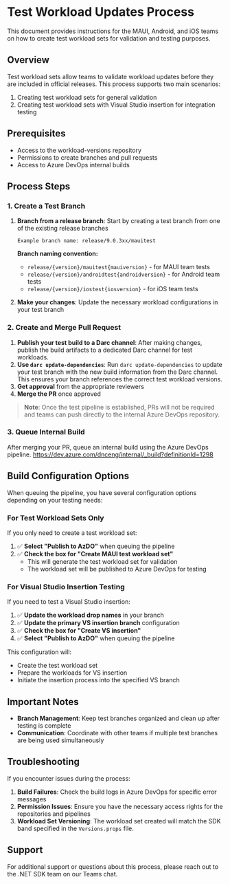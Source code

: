 # Test Workload Updates Process

This document provides instructions for the MAUI, Android, and iOS teams on how to create test workload sets for validation and testing purposes.

## Overview

Test workload sets allow teams to validate workload updates before they are included in official releases. This process supports two main scenarios:
1. Creating test workload sets for general validation
2. Creating test workload sets with Visual Studio insertion for integration testing

## Prerequisites

- Access to the workload-versions repository
- Permissions to create branches and pull requests
- Access to Azure DevOps internal builds

## Process Steps

### 1. Create a Test Branch

1. **Branch from a release branch**: Start by creating a test branch from one of the existing release branches
   ```
   Example branch name: release/9.0.3xx/mauitest
   ```
   
   **Branch naming convention:**
   - `release/{version}/mauitest{mauiversion}` - for MAUI team tests
   - `release/{version}/androidtest{androidversion}` - for Android team tests  
   - `release/{version}/iostest{iosversion}` - for iOS team tests

2. **Make your changes**: Update the necessary workload configurations in your test branch

### 2. Create and Merge Pull Request

1. **Publish your test build to a Darc channel**: After making changes, publish the build artifacts to a dedicated Darc channel for test workloads.
2. **Use `darc update-dependencies`**: Run `darc update-dependencies` to update your test branch with the new build information from the Darc channel. This ensures your branch references the correct test workload versions.
3. **Get approval** from the appropriate reviewers
4. **Merge the PR** once approved

> **Note**: Once the test pipeline is established, PRs will not be required and teams can push directly to the internal Azure DevOps repository.

### 3. Queue Internal Build

After merging your PR, queue an internal build using the Azure DevOps pipeline.
https://dev.azure.com/dnceng/internal/_build?definitionId=1298

## Build Configuration Options

When queuing the pipeline, you have several configuration options depending on your testing needs:

### For Test Workload Sets Only

If you only need to create a test workload set:

1. ✅ **Select "Publish to AzDO"** when queuing the pipeline
2. ✅ **Check the box for "Create MAUI test workload set"**
   - This will generate the test workload set for validation
   - The workload set will be published to Azure DevOps for testing

### For Visual Studio Insertion Testing

If you need to test a Visual Studio insertion:

1. ✅ **Update the workload drop names** in your branch
2. ✅ **Update the primary VS insertion branch** configuration
3. ✅ **Check the box for "Create VS insertion"**
4. ✅ **Select "Publish to AzDO"** when queuing the pipeline

This configuration will:
- Create the test workload set
- Prepare the workloads for VS insertion
- Initiate the insertion process into the specified VS branch

## Important Notes

- **Branch Management**: Keep test branches organized and clean up after testing is complete
- **Communication**: Coordinate with other teams if multiple test branches are being used simultaneously

## Troubleshooting

If you encounter issues during the process:

1. **Build Failures**: Check the build logs in Azure DevOps for specific error messages
2. **Permission Issues**: Ensure you have the necessary access rights for the repositories and pipelines
4. **Workload Set Versioning**: The workload set created will match the SDK band specified in the `Versions.props` file.

## Support

For additional support or questions about this process, please reach out to the .NET SDK team on our Teams chat.
